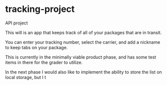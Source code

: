 # tracking-project
API project


This will is an app that keeps track of all of your packages that are in transit.

You can enter your tracking number, select the carrier, and add a nickname to keep tabs on your package.

This is currently in the minimally viable product phase, and has some test items in there for the grader to utilize.

In the next phase I would also like to implement the ability to store the list on local storage, but I t